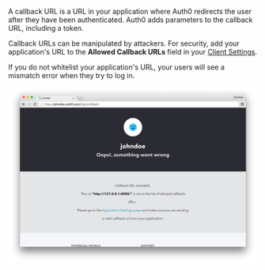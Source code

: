 A callback URL is a URL in your application where Auth0 redirects the user after they have been authenticated. Auth0 adds parameters to the callback URL, including a token. 

Callback URLs can be manipulated by attackers. For security, add your application's URL to the **Allowed Callback URLs** field in your [Client Settings](${manage_url}/#/applications/${account.clientId}/settings). 

If you do not whitelist your application's URL, your users will see a mismatch error when they try to log in.

![Callback error](/media/articles/angularjs/callback_error.png)